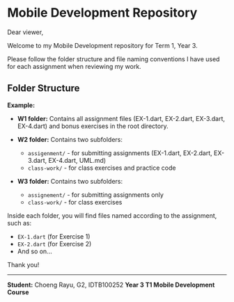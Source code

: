 # Mobile Development Repository

Dear viewer,

Welcome to my Mobile Development repository for Term 1, Year 3.

Please follow the folder structure and file naming conventions I have used for each assignment when reviewing my work.

## Folder Structure

**Example:**

- **W1 folder:** Contains all assignment files (EX-1.dart, EX-2.dart, EX-3.dart, EX-4.dart) and bonus exercises in the root directory.

- **W2 folder:** Contains two subfolders:
  - `assigenment/` - for submitting assignments (EX-1.dart, EX-2.dart, EX-3.dart, EX-4.dart, UML.md)
  - `class-work/` - for class exercises and practice code

- **W3 folder:** Contains two subfolders:
  - `assignement/` - for submitting assignments only
  - `class-work/` - for class exercises

Inside each folder, you will find files named according to the assignment, such as:
- `EX-1.dart` (for Exercise 1)
- `EX-2.dart` (for Exercise 2)
- And so on...

Thank you!

---

**Student:** Choeng Rayu, G2, IDTB100252
**Year 3 T1 Mobile Development Course**
